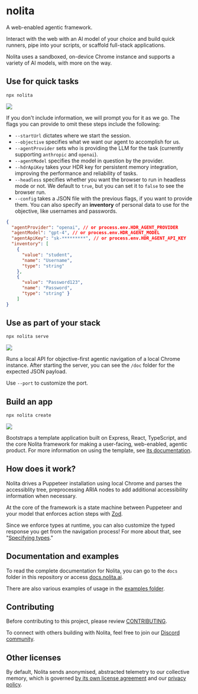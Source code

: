 # nolita

A web-enabled agentic framework. 

Interact with the web with an AI model of your choice and build quick runners, pipe into your scripts, or scaffold full-stack applications.

Nolita uses a sandboxed, on-device Chrome instance and supports a variety of AI models, with more on the way.

## Use for quick tasks

```sh
npx nolita
```

![](https://content.hdr.is/runner.gif)

If you don't include information, we will prompt you for it as we go. The flags you can provide to omit these steps include the following:

- `--startUrl` dictates where we start the session.
- `--objective` specifies what we want our agent to accomplish for us.
- `--agentProvider` sets who is providing the LLM for the task (currently supporting `anthropic` and `openai`).
- `--agentModel` specifies the model in question by the provider.
- `--hdrApiKey` takes your HDR key for persistent memory integration, improving the performance and reliability of tasks.
- `--headless` specifies whether you want the browser to run in headless mode or not. We default to `true`, but you can set it to `false` to see the browser run.
- `--config` takes a JSON file with the previous flags, if you want to provide them. You can also specify an **inventory** of personal data to use for the objective, like usernames and passwords.

```json
{
  "agentProvider": "openai", // or process.env.HDR_AGENT_PROVIDER
  "agentModel": "gpt-4", // or process.env.HDR_AGENT_MODEL
  "agentApiKey": "sk-*********", // or process.env.HDR_AGENT_API_KEY
  "inventory": [
    {  
      "value": "student", 
      "name": "Username", 
      "type": "string" 
    },
    { 
      "value": "Password123",
      "name": "Password",
      "type": "string" }
    ]
}
```

## Use as part of your stack

```sh
npx nolita serve
```

![](https://content.hdr.is/serve.gif)

Runs a local API for objective-first agentic navigation of a local Chrome instance. After starting the server, you can see the `/doc` folder for the expected JSON payload.

Use `--port` to customize the port.

## Build an app

```sh
npx nolita create
```

![](https://content.hdr.is/create.gif)

Bootstraps a template application built on Express, React, TypeScript, and the core Nolita framework for making a user-facing, web-enabled, agentic product. For more information on using the template, see [its documentation](/docs/create).

## How does it work?

Nolita drives a Puppeteer installation using local Chrome and parses the accessiblity tree, preprocessing ARIA nodes to add additional accessibility information when necessary.

At the core of the framework is a state machine between Puppeteer and your model that enforces action steps with [Zod](https://github.com/colinhacks/zod).

Since we enforce types at runtime, you can also customize the typed response you get from the navigation process! For more about that, see "[Specifying types](#specifying-types)."

## Documentation and examples

To read the complete documentation for Nolita, you can go to the `docs` folder in this repository or access [docs.nolita.ai](https://docs.nolita.ai). 

There are also various examples of usage in the [examples folder](/examples/).

## Contributing

Before contributing to this project, please review [CONTRIBUTING](/CONTRIBUTING).

To connect with others building with Nolita, feel free to join our [Discord community](https://discord.gg/SpE7urUEmH).

## Other licenses

By default, Nolita sends anonymised, abstracted telemetry to our collective memory, which is governed [by its own license agreement](https://hdr.is/terms) and our [privacy policy](https://hdr.is/privacy).